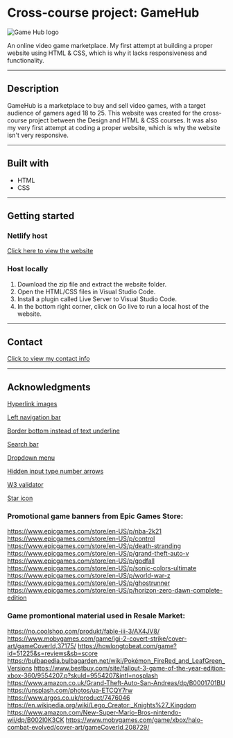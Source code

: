 # Cross-course project: GameHub

![Game Hub logo](https://i.imgur.com/BGWWst2.png)

An online video game marketplace. My first attempt at building a proper website using HTML & CSS, which is why it lacks responsiveness and functionality.

---

## Description

GameHub is a marketplace to buy and sell video games, with a target audience of gamers aged 18 to 25. This website was created for the cross-course project between the Design and HTML & CSS courses. It was also my very first attempt at coding a proper website, which is why the website isn't very responsive. 

---

## Built with

* HTML
* CSS

---

## Getting started

### Netlify host

[Click here to view the website](https://game-hub-project.netlify.app)

### Host locally

1. Download the zip file and extract the website folder. 
1. Open the HTML/CSS files in Visual Studio Code.
1. Install a plugin called Live Server to Visual Studio Code.
1. In the bottom right corner, click on Go live to run a local host of the website. 

---

## Contact

[Click to view my contact info]()

---

## Acknowledgments

[Hyperlink images](https://www.youtube.com/watch?v=OZ-2vlCjAFE)

[Left navigation bar](https://www.youtube.com/watch?v=2K9aNCS8iAI)

[Border bottom instead of text underline](https://stackoverflow.com/questions/43085144/how-to-change-width-of-underline-in-css)

[Search bar](https://www.w3schools.com/howto/howto_css_searchbar.asp
)

[Dropdown menu](https://www.w3schools.com/howto/howto_css_dropdown.asp) 

[Hidden input type number arrows](https://www.w3schools.com/howto/howto_css_hide_arrow_number.asp)

[W3 validator](https://validator.w3.org)

[Star icon](https://fonts.google.com/icons?selected=Material%20Icons%3Agrade%3A)

### Promotional game banners from Epic Games Store: 
https://www.epicgames.com/store/en-US/p/nba-2k21
https://www.epicgames.com/store/en-US/p/control
https://www.epicgames.com/store/en-US/p/death-stranding
https://www.epicgames.com/store/en-US/p/grand-theft-auto-v
https://www.epicgames.com/store/en-US/p/godfall
https://www.epicgames.com/store/en-US/p/sonic-colors-ultimate
https://www.epicgames.com/store/en-US/p/world-war-z
https://www.epicgames.com/store/en-US/p/ghostrunner
https://www.epicgames.com/store/en-US/p/horizon-zero-dawn-complete-edition

### Game promontional material used in Resale Market:
https://no.coolshop.com/produkt/fable-iii-3/AX4JV8/
https://www.mobygames.com/game/igi-2-covert-strike/cover-art/gameCoverId,37175/
https://howlongtobeat.com/game?id=51225&s=reviews&sb=score
https://bulbapedia.bulbagarden.net/wiki/Pokémon_FireRed_and_LeafGreen_Versions
https://www.bestbuy.com/site/fallout-3-game-of-the-year-edition-xbox-360/9554207.p?skuId=9554207&intl=nosplash
https://www.amazon.co.uk/Grand-Theft-Auto-San-Andreas/dp/B0001701BU
https://unsplash.com/photos/ua-ETCQY7rw
https://www.argos.co.uk/product/7476046
https://en.wikipedia.org/wiki/Lego_Creator:_Knights%27_Kingdom
https://www.amazon.com/New-Super-Mario-Bros-nintendo-wii/dp/B002I0K3CK
https://www.mobygames.com/game/xbox/halo-combat-evolved/cover-art/gameCoverId,208729/
